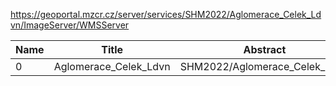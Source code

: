 https://geoportal.mzcr.cz/server/services/SHM2022/Aglomerace_Celek_Ldvn/ImageServer/WMSServer

|Name|Title|Abstract|
|--|--|--|
|0|Aglomerace_Celek_Ldvn|SHM2022/Aglomerace_Celek_Ldvn|
